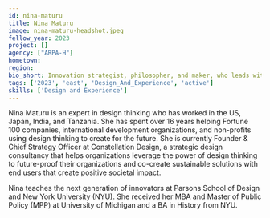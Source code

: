 ```yaml
---
id: nina-maturu
title: Nina Maturu
image: nina-maturu-headshot.jpeg
fellow_year: 2023
project: []
agency: ["ARPA-H"]
hometown: 
region: 
bio_short: Innovation strategist, philosopher, and maker, who leads with the user.
tags: ['2023', 'east', 'Design_And_Experience', 'active']
skills: ['Design and Experience']
---
```


Nina Maturu is an expert in design thinking who has worked in the US, Japan, India, and Tanzania. She has spent over 16 years helping Fortune 100 companies, international development organizations, and non-profits using design thinking to create for the future. She is currently Founder & Chief Strategy Officer at Constellation Design, a strategic design consultancy that helps organizations leverage the power of design thinking to future-proof their organizations and co-create sustainable solutions with end users that create positive societal impact. 

Nina teaches the next generation of innovators at Parsons School of Design and New York University (NYU). She received her MBA and Master of Public Policy (MPP) at University of Michigan and a BA in History from NYU.